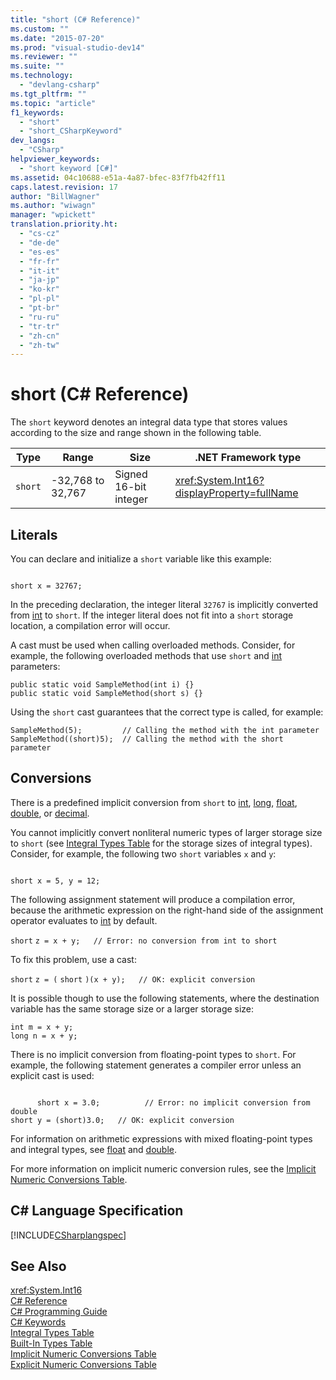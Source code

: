 ```yaml
---
title: "short (C# Reference)"
ms.custom: ""
ms.date: "2015-07-20"
ms.prod: "visual-studio-dev14"
ms.reviewer: ""
ms.suite: ""
ms.technology: 
  - "devlang-csharp"
ms.tgt_pltfrm: ""
ms.topic: "article"
f1_keywords: 
  - "short"
  - "short_CSharpKeyword"
dev_langs: 
  - "CSharp"
helpviewer_keywords: 
  - "short keyword [C#]"
ms.assetid: 04c10688-e51a-4a87-bfec-83f7fb42ff11
caps.latest.revision: 17
author: "BillWagner"
ms.author: "wiwagn"
manager: "wpickett"
translation.priority.ht: 
  - "cs-cz"
  - "de-de"
  - "es-es"
  - "fr-fr"
  - "it-it"
  - "ja-jp"
  - "ko-kr"
  - "pl-pl"
  - "pt-br"
  - "ru-ru"
  - "tr-tr"
  - "zh-cn"
  - "zh-tw"
---
```

# short (C# Reference)
The `short` keyword denotes an integral data type that stores values according to the size and range shown in the following table.  
  
|Type|Range|Size|.NET Framework type|  
|----------|-----------|----------|-------------------------|  
|`short`|-32,768 to 32,767|Signed 16-bit integer|<xref:System.Int16?displayProperty=fullName>|  
  
## Literals  
 You can declare and initialize a `short` variable like this example:  
  
```  
  
short x = 32767;  
```  
  
 In the preceding declaration, the integer literal `32767` is implicitly converted from [int](../../../csharp\language-reference\keywords/int.md) to `short`. If the integer literal does not fit into a `short` storage location, a compilation error will occur.  
  
 A cast must be used when calling overloaded methods. Consider, for example, the following overloaded methods that use `short` and [int](../../../csharp\language-reference\keywords/int.md) parameters:  
  
```  
public static void SampleMethod(int i) {}  
public static void SampleMethod(short s) {}  
```  
  
 Using the `short` cast guarantees that the correct type is called, for example:  
  
```  
SampleMethod(5);         // Calling the method with the int parameter  
SampleMethod((short)5);  // Calling the method with the short parameter  
```  
  
## Conversions  
 There is a predefined implicit conversion from `short` to [int](../../../csharp\language-reference\keywords/int.md), [long](../../../csharp\language-reference\keywords/long.md), [float](../../../csharp\language-reference\keywords/float.md), [double](../../../csharp\language-reference\keywords/double.md), or [decimal](../../../csharp\language-reference\keywords/decimal.md).  
  
 You cannot implicitly convert nonliteral numeric types of larger storage size to `short` (see [Integral Types Table](../../../csharp\language-reference\keywords/integral-types-table.md) for the storage sizes of integral types). Consider, for example, the following two `short` variables `x` and `y`:  
  
```  
  
short x = 5, y = 12;  
```  
  
 The following assignment statement will produce a compilation error, because the arithmetic expression on the right-hand side of the assignment operator evaluates to [int](../../../csharp\language-reference\keywords/int.md) by default.  
  
 `short`   `z = x + y;   // Error: no conversion from int to short`  
  
 To fix this problem, use a cast:  
  
 `short`   `z = (`  `short`  `)(x + y);   // OK: explicit conversion`  
  
 It is possible though to use the following statements, where the destination variable has the same storage size or a larger storage size:  
  
```  
int m = x + y;  
long n = x + y;  
```  
  
 There is no implicit conversion from floating-point types to `short`. For example, the following statement generates a compiler error unless an explicit cast is used:  
  
```  
  
      short x = 3.0;          // Error: no implicit conversion from double  
short y = (short)3.0;   // OK: explicit conversion  
```  
  
 For information on arithmetic expressions with mixed floating-point types and integral types, see [float](../../../csharp\language-reference\keywords/float.md) and [double](../../../csharp\language-reference\keywords/double.md).  
  
 For more information on implicit numeric conversion rules, see the [Implicit Numeric Conversions Table](../../../csharp\language-reference\keywords/implicit-numeric-conversions-table.md).  
  
## C# Language Specification  
 [!INCLUDE[CSharplangspec](../../../csharp\language-reference\keywords/includes/csharplangspec_md.md)]  
  
## See Also  
 <xref:System.Int16>   
 [C# Reference](../../../csharp\language-reference/index.md)   
 [C# Programming Guide](../../../csharp\programming-guide/index.md)   
 [C# Keywords](../../../csharp\language-reference\keywords/index.md)   
 [Integral Types Table](../../../csharp\language-reference\keywords/integral-types-table.md)   
 [Built-In Types Table](../../../csharp\language-reference\keywords/built-in-types-table.md)   
 [Implicit Numeric Conversions Table](../../../csharp\language-reference\keywords/implicit-numeric-conversions-table.md)   
 [Explicit Numeric Conversions Table](../../../csharp\language-reference\keywords/explicit-numeric-conversions-table.md)